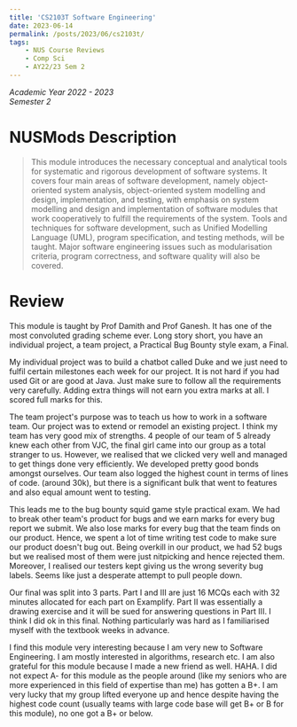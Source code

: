 ```yaml
---
title: 'CS2103T Software Engineering'
date: 2023-06-14
permalink: /posts/2023/06/cs2103t/
tags:
    - NUS Course Reviews
    - Comp Sci
    - AY22/23 Sem 2
---
```


*Academic Year 2022 - 2023*  
*Semester 2*

# NUSMods Description
> This module introduces the necessary conceptual and analytical tools for systematic and rigorous development of software systems. It covers four main areas of software development, namely object-oriented system analysis, object-oriented system modelling and design, implementation, and testing, with emphasis on system modelling and design and implementation of software modules that work cooperatively to fulfill the requirements of the system. Tools and techniques for software development, such as Unified Modelling Language (UML), program specification, and testing methods, will be taught. Major software engineering issues such as modularisation criteria, program correctness, and software quality will also be covered.

# Review
This module is taught by Prof Damith and Prof Ganesh. It has one of the most convoluted grading scheme ever. Long story short, you have an individual project, a team project, a Practical Bug Bounty style exam, a Final.

My individual project was to build a chatbot called Duke and we just need to fulfil certain milestones each week for our project. It is not hard if you had used Git or are good at Java. Just make sure to follow all the requirements very carefully. Adding extra things will not earn you extra marks at all. I scored full marks for this.

The team project's purpose was to teach us how to work in a software team. Our project was to extend or remodel an existing project. I think my team has very good mix of strengths. 4 people of our team of 5 already knew each other from VJC, the final girl came into our group as a total stranger to us. However, we realised that we clicked very well and managed to get things done very efficiently. We developed pretty good bonds amongst ourselves. Our team also logged the highest count in terms of lines of code. (around 30k), but there is a significant bulk that went to features and also equal amount went to testing.

This leads me to the bug bounty squid game style practical exam. We had to break other team's product for bugs and we earn marks for every bug report we submit. We also lose marks for every bug that the team finds on our product. Hence, we spent a lot of time writing test code to make sure our product doesn't bug out. Being overkill in our product, we had 52 bugs but we realised most of them were just nitpicking and hence rejected them. Moreover, I realised our testers kept giving us the wrong severity bug labels. Seems like just a desperate attempt to pull people down.

Our final was split into 3 parts. Part I and III are just 16 MCQs each with 32 minutes allocated for each part on Examplify. Part II was essentially a drawing exercise and it will be sued for answering questions in Part III. I think I did ok in this final. Nothing particularly was hard as I familiarised myself with the textbook weeks in advance.

I find this module very interesting because I am very new to Software Engineering. I am mostly interested in algorithms, research etc. I am also grateful for this module because I made a new friend as well. HAHA. I did not expect A- for this module as the people around (like my seniors who are more experienced in this field of expertise than me) has gotten a B+. I am very lucky that my group lifted everyone up and hence despite having the highest code count (usually teams with large code base will get B+ or B for this module), no one got a B+ or below.
